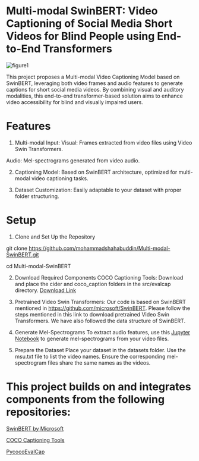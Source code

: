 # Multi-modal SwinBERT: Video Captioning of Social Media Short Videos for Blind People using End-to-End Transformers

![figure1](https://user-images.githubusercontent.com/54786155/207969466-f7fc2743-0e00-49e4-bfc9-2f2a64c3599d.png)

This project proposes a Multi-modal Video Captioning Model based on SwinBERT, leveraging both video frames and audio features to generate captions for short social media videos. By combining visual and auditory modalities, this end-to-end transformer-based solution aims to enhance video accessibility for blind and visually impaired users.

# Features

1. Multi-modal Input:
Visual: Frames extracted from video files using Video Swin Transformers.

Audio: Mel-spectrograms generated from video audio.

2. Captioning Model: Based on SwinBERT architecture, optimized for multi-modal video captioning tasks.

3. Dataset Customization: Easily adaptable to your dataset with proper folder structuring.

# Setup
1. Clone and Set Up the Repository

git clone https://github.com/mohammadshahabuddin/Multi-modal-SwinBERT.git

cd Multi-modal-SwinBERT

2. Download Required Components
COCO Captioning Tools: Download and place the cider and coco_caption folders in the src/evalcap directory.
[Download Link](https://drive.google.com/file/d/1s1kErodrsiSxAfKHtIzSH2Cvi25i3iRH/view?usp=sharing)

3. Pretrained Video Swin Transformers: Our code is based on SwinBERT mentioned in https://github.com/microsoft/SwinBERT. Please follow the steps mentioned in this link to download pretrained Video Swin Transformers. We have also followed the data structure of SwinBERT. 

4. Generate Mel-Spectrograms
To extract audio features, use this [Jupyter Notebook](https://github.com/mohammadshahabuddin/Generating-mel-spectrogram-from-the-videos) to generate mel-spectrograms from your video files.

5. Prepare the Dataset
Place your dataset in the datasets folder.
Use the msu.txt file to list the video names. Ensure the corresponding mel-spectrogram files share the same names as the videos.


# This project builds on and integrates components from the following repositories:

[SwinBERT by Microsoft](https://github.com/microsoft/SwinBERT)

[COCO Captioning Tools](https://github.com/tylin/coco-caption)

[PycocoEvalCap](https://github.com/salaniz/pycocoevalcap)



